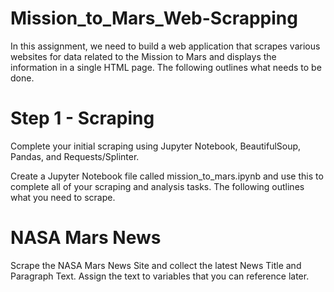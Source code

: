 # Mission_to_Mars_Web-Scrapping

In this assignment, we need to build a web application that scrapes various websites for data related to the Mission to Mars and displays the information in a single HTML page. The following outlines what needs to be done.

# Step 1 - Scraping

Complete your initial scraping using Jupyter Notebook, BeautifulSoup, Pandas, and Requests/Splinter.

Create a Jupyter Notebook file called mission_to_mars.ipynb and use this to complete all of your scraping and analysis tasks. The following outlines what you need to scrape.

# NASA Mars News

Scrape the NASA Mars News Site and collect the latest News Title and Paragraph Text. Assign the text to variables that you can reference later.



